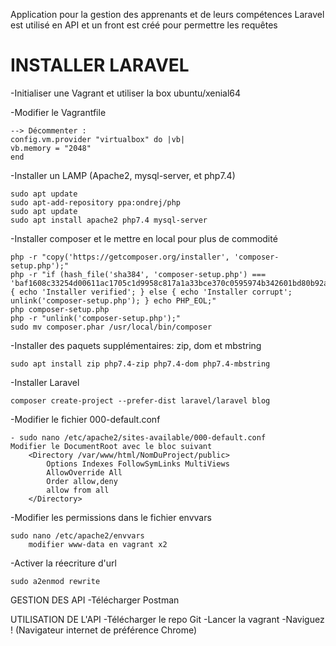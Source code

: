 Application pour la gestion des apprenants et de leurs compétences
Laravel est utilisé en API et un front est créé pour permettre les requêtes

# INSTALLER LARAVEL

-Initialiser une Vagrant et utiliser la box ubuntu/xenial64

-Modifier le Vagrantfile

    --> Décommenter :
	config.vm.provider "virtualbox" do |vb| 
	vb.memory = "2048" 
	end
	
-Installer un LAMP (Apache2, mysql-server, et php7.4)

	sudo apt update
	sudo apt-add-repository ppa:ondrej/php
	sudo apt update
	sudo apt install apache2 php7.4 mysql-server 
	
-Installer composer et le mettre en local pour plus de commodité

	php -r "copy('https://getcomposer.org/installer', 'composer-setup.php');"
	php -r "if (hash_file('sha384', 'composer-setup.php') === 'baf1608c33254d00611ac1705c1d9958c817a1a33bce370c0595974b342601bd80b92a3f46067da89e3b06bff421f182') { echo 'Installer verified'; } else { echo 'Installer corrupt'; unlink('composer-setup.php'); } echo PHP_EOL;"
	php composer-setup.php
	php -r "unlink('composer-setup.php');"
	sudo mv composer.phar /usr/local/bin/composer
	
-Installer des paquets supplémentaires: zip, dom et mbstring

	sudo apt install zip php7.4-zip php7.4-dom php7.4-mbstring
	
-Installer Laravel

	composer create-project --prefer-dist laravel/laravel blog
	
-Modifier le fichier 000-default.conf

	- sudo nano /etc/apache2/sites-available/000-default.conf
	Modifier le DocumentRoot avec le bloc suivant
    	<Directory /var/www/html/NomDuProject/public>
        	Options Indexes FollowSymLinks MultiViews
        	AllowOverride All
        	Order allow,deny
        	allow from all
    	</Directory>
	
-Modifier les permissions dans le fichier envvars

	sudo nano /etc/apache2/envvars
        modifier www-data en vagrant x2
	
-Activer la réecriture d'url

	sudo a2enmod rewrite

GESTION DES API
-Télécharger Postman

UTILISATION DE L'API
-Télécharger le repo Git
-Lancer la vagrant
-Naviguez ! (Navigateur internet de préférence Chrome)
